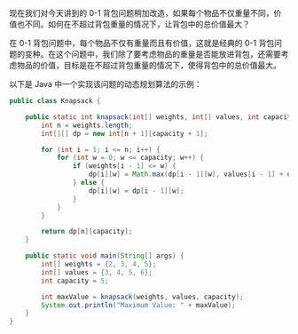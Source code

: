 现在我们对今天讲到的 0-1 背包问题稍加改造，如果每个物品不仅重量不同，价值也不同。如何在不超过背包重量的情况下，让背包中的总价值最大？



在 0-1 背包问题中，每个物品不仅有重量而且有价值，这就是经典的 0-1 背包问题的变种。在这个问题中，我们除了要考虑物品的重量是否能放进背包，还需要考虑物品的价值，目标是在不超过背包重量的情况下，使得背包中的总价值最大。

以下是 Java 中一个实现该问题的动态规划算法的示例：

```java
public class Knapsack {

    public static int knapsack(int[] weights, int[] values, int capacity) {
        int n = weights.length;
        int[][] dp = new int[n + 1][capacity + 1];

        for (int i = 1; i <= n; i++) {
            for (int w = 0; w <= capacity; w++) {
                if (weights[i - 1] <= w) {
                    dp[i][w] = Math.max(dp[i - 1][w], values[i - 1] + dp[i - 1][w - weights[i - 1]]);
                } else {
                    dp[i][w] = dp[i - 1][w];
                }
            }
        }

        return dp[n][capacity];
    }

    public static void main(String[] args) {
        int[] weights = {2, 3, 4, 5};
        int[] values = {3, 4, 5, 6};
        int capacity = 5;

        int maxValue = knapsack(weights, values, capacity);
        System.out.println("Maximum Value: " + maxValue);
    }
}
```

